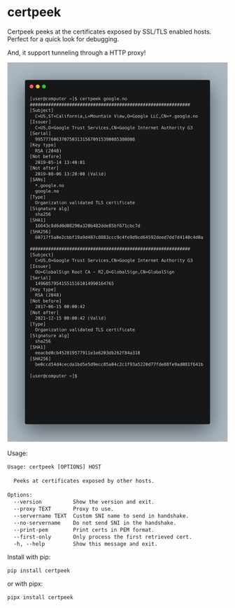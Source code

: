 # certpeek


Certpeek peeks at the certificates exposed by SSL/TLS enabled hosts. Perfect for a quick look for debugging.

And, it support tunneling through a HTTP proxy!

<p align="center"><img width="707" alt="Certpeek in action" src="https://github.com/magnuswatn/certpeek/blob/main/certpeek.png?raw=true"></p>

Usage:
```
Usage: certpeek [OPTIONS] HOST

  Peeks at certificates exposed by other hosts.

Options:
  --version          Show the version and exit.
  --proxy TEXT       Proxy to use.
  --servername TEXT  Custom SNI name to send in handshake.
  --no-servername    Do not send SNI in the handshake.
  --print-pem        Print certs in PEM format.
  --first-only       Only process the first retrieved cert.
  -h, --help         Show this message and exit.
```

Install with pip:

```
pip install certpeek
```

or with pipx:
```
pipx install certpeek
```

